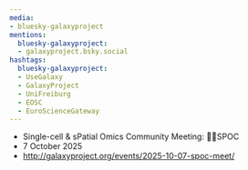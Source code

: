 ```yaml
---
media:
- bluesky-galaxyproject
mentions:
  bluesky-galaxyproject:
  - galaxyproject.bsky.social
hashtags:
  bluesky-galaxyproject:
  - UseGalaxy
  - GalaxyProject
  - UniFreiburg
  - EOSC
  - EuroScienceGateway
---
```

- Single-cell & sPatial Omics Community Meeting: 🖖🏾SPOC
- 7 October 2025
- http://galaxyproject.org/events/2025-10-07-spoc-meet/